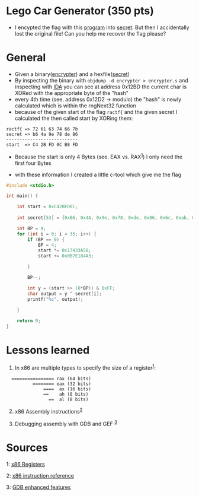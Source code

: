 # Lego Car Generator (350 pts)

* I encypted the flag with this [program](https://github.com/DennisFeldbusch/CTFs/blob/main/Reversing/LegoCarGenerator/encrypter) into [secret](https://github.com/DennisFeldbusch/CTFs/blob/main/Reversing/LegoCarGenerator/secret). But then I accidentally lost the original file! Can you help me recover the flag please?

# General

* Given a binary([encrypter](https://github.com/DennisFeldbusch/CTFs/blob/main/Reversing/LegoCarGenerator/encrypter)) and a hexfile([secret](https://github.com/DennisFeldbusch/CTFs/blob/main/Reversing/LegoCarGenerator/secret))
* By inspecting the binary with `objdump -d encrypter > encrypter.s` and inspecting with [IDA](https://hex-rays.com/ida-free/) you can see at address 0x12BD the current char is XORed with the appropriate byte of the "hash"
* every 4th time (see. address 0x12D2 -> modulo) the "hash" is newly calculated which is within the rngNext32 function
* because of the given start of the flag `ractf{` and the given secret I calculated the then called start by XORing them:
```
ractf{ => 72 61 63 74 66 7b
secret => b6 4a 9e 78 de 86
---------------------------
start  => C4 2B FD 0C B8 FD
```

* Because the start is only 4 Bytes (see. EAX vs. RAX<sup>[1](#registers)</sup>) I only need the first four Bytes

* with these information I created a little c-tool which give me the flag
```c
#include <stdio.h>

int main() {

    int start = 0xC42BFD0C;
    
    int secret[53] = {0xB6, 0x4A, 0x9e, 0x78, 0xde, 0x86, 0x6c, 0xab, 0x11, 0x04, 0xaa, 0x9f, 0xdf, 0xe9, 0x04, 0x82, 0xd0, 0x44, 0x70, 0x29, 0x91, 0x53, 0xad, 0x1a, 0xb6, 0x94, 0xac, 0xbc, 0xc5, 0x78, 0x4b, 0xdc, 0xd3, 0x38, 0x5b, 0x74, 0x03, 0x90, 0xf7, 0xf6, 0x1d, 0x27, 0x68, 0x23, 0x80, 0x08, 0x9d, 0x60, 0x4F, 0xF2, 0xFB, 0x03, 0x23};

    int BP = 4;
    for (int i = 0; i < 35; i++) {
        if (BP == 0) {
            BP = 4;
            start *= 0x17433A5B;
            start += 0x0B7E184A3;

        }

        BP--;

        int y = (start >> (8*BP)) & 0xFF;
        char output = y ^ secret[i];
        printf("%c", output);

    }
    
    return 0;
}

```

# Lessons learned
1. In x86 are multiple types to specify the size of a register<sup>[1](#registers)</sup>:
```
  ================ rax (64 bits)
          ======== eax (32 bits)
              ====  ax (16 bits)
              ==    ah (8 bits)
                ==  al (8 bits)
```
2. x86 Assembly instructions<sup>[2](#instructionreference)</sup>

3. Debugging assembly with GDB and GEF <sup>[3](#gdbgef)</sup>

# Sources

<a name="registers">1</a>: [x86 Registers](https://stackoverflow.com/questions/25455447/x86-64-registers-rax-eax-ax-al-overwriting-full-register-contents) 

<a name="instructionreference">2</a>: [x86 instruction reference](https://www.felixcloutier.com/x86/index.html) 

<a name="gdbgef">3</a>: [GDB enhanced features](https://github.com/hugsy/gef) 

